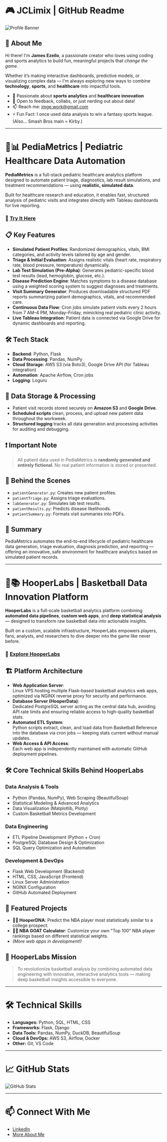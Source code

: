 # 🎮 JCLimix | GitHub Readme

![Profile Banner](https://i.ibb.co/F87p8DQ/kirby-custom-sprite-preview-by-hartflip0218-dcmbetv.gif)

## 👋 About Me
Hi there! I'm **James Ezeilo**, a passionate creator who loves using coding and sports analytics to build fun, meaningful projects that *change the game*.

Whether it’s making interactive dashboards, predictive models, or visualizing complex data — I'm always exploring new ways to combine **technology**, **sports**, and **healthcare** into impactful tools.

- 🔭 Passionate about **sports analytics** and **healthcare innovation**  
- 💬 Open to feedback, collabs, or just nerding out about data!  
- 📫 Reach me: [jmge.work@gmail.com](mailto:jmge.work@gmail.com)  
- ⚡ Fun Fact: I once used data analysis to win a fantasy sports league. (Also... Smash Bros main = Kirby.)

---

# 🏥📊 PediaMetrics | Pediatric Healthcare Data Automation

**PediaMetrics** is a full-stack pediatric healthcare analytics platform designed to automate patient triage, diagnostics, lab result simulations, and treatment recommendations — using **realistic, simulated data**.

Built for healthcare research and education, it enables fast, structured analysis of pediatric visits and integrates directly with Tableau dashboards for live reporting.

### 🚀 [Try It Here](https://pediametrics.universe-j.com/)

## 📋 Key Features
- **Simulated Patient Profiles**: Randomized demographics, vitals, BMI categories, and activity levels tailored by age and gender.
- **Triage & Initial Evaluation**: Assigns realistic vitals (heart rate, respiratory rate, blood pressure, temperature) dynamically.
- **Lab Test Simulation (Pre-Alpha)**: Generates pediatric-specific blood test results (lead, hemoglobin, glucose, etc.).
- **Disease Prediction Engine**: Matches symptoms to a disease database using a weighted scoring system to suggest diagnoses and treatments.
- **Visit Summary Generator**: Produces downloadable structured PDF reports summarizing patient demographics, vitals, and recommended care.
- **Continuous Data Flow**: Cron jobs simulate patient visits every 2 hours from 7 AM–4 PM, Monday–Friday, mimicking real pediatric clinic activity.
- **Live Tableau Integration**: Patient data is connected via Google Drive for dynamic dashboards and reporting.

## 🛠️ Tech Stack
- **Backend**: Python, Flask
- **Data Processing**: Pandas, NumPy
- **Cloud Storage**: AWS S3 (via Boto3), Google Drive API (for Tableau integration)
- **Automation**: Apache Airflow, Cron jobs
- **Logging**: Loguru

## 📂 Data Storage & Processing
- Patient visit records stored securely on **Amazon S3** and **Google Drive**.
- **Scheduled scripts** clean, process, and upload new patient data throughout the workweek.
- **Structured logging** tracks all data generation and processing activities for auditing and debugging.

## ❗ Important Note
> All patient data used in PediaMetrics is **randomly generated and entirely fictional**. No real patient information is stored or presented.

## 🔧 Behind the Scenes
- `patientGenerator.py`: Creates new patient profiles.
- `patientTriage.py`: Assigns triage evaluations.
- `labGenerator.py`: Simulates lab test results.
- `patientResults.py`: Predicts disease likelihoods.
- `patientSummary.py`: Formats visit summaries into PDFs.

## 🏁 Summary
PediaMetrics automates the end-to-end lifecycle of pediatric healthcare data generation, triage evaluation, diagnosis prediction, and reporting — offering an innovative, safe environment for healthcare analytics based on simulated patient records.

---

# 🏀📚 HooperLabs | Basketball Data Innovation Platform

**HooperLabs** is a full-scale basketball analytics platform combining **automated data pipelines**, **custom web apps**, and **deep statistical analysis** — designed to transform raw basketball data into actionable insights.

Built on a custom, scalable infrastructure, HooperLabs empowers players, fans, analysts, and researchers to dive deeper into the game like never before.

### 🚀 [Explore HooperLabs](https://hooper-labs.com)

## 🏗️ Platform Architecture
- **Web Application Server**:  
  Linux VPS hosting multiple Flask-based basketball analytics web apps, optimized via NGINX reverse proxy for security and performance.
- **Database Server (HooperData)**:  
  Dedicated PostgreSQL server acting as the central data hub, avoiding API rate limits and ensuring reliable access to high-quality basketball stats.
- **Automated ETL System**:  
  Python scripts extract, clean, and load data from Basketball Reference into the database via cron jobs — keeping stats current without manual updates.
- **Web Access & API Access**:  
  Each web app is independently maintained with automatic GitHub deployment pipelines.

## 🛠️ Core Technical Skills Behind HooperLabs
### Data Analysis & Tools
- Python (Pandas, NumPy), Web Scraping (BeautifulSoup)
- Statistical Modeling & Advanced Analytics
- Data Visualization (Matplotlib, Plotly)
- Custom Basketball Metrics Development

### Data Engineering
- ETL Pipeline Development (Python + Cron)
- PostgreSQL Database Design & Optimization
- SQL Query Optimization and Automation

### Development & DevOps
- Flask Web Development (Backend)
- HTML, CSS, JavaScript (Frontend)
- Linux Server Administration
- NGINX Configuration
- GitHub Automated Deployment

## 🔬 Featured Projects
- **🏀🧬 HooperDNA**: Predict the NBA player most statistically similar to a college prospect.
- **🏀🐐 NBA GOAT Calculator**: Customize your own "Top 100" NBA player rankings based on different statistical weights.
- *(More web apps in development!)*

## 🎯 HooperLabs Mission
> To revolutionize basketball analysis by combining automated data engineering with innovative, interactive analytics tools — making deep basketball insights accessible to everyone.

---

# 🛠️ Technical Skills
- **Languages:** Python, SQL, HTML, CSS
- **Frameworks:** Flask, Django
- **Data Tools:** Pandas, NumPy, DuckDB, BeautifulSoup
- **Cloud & DevOps:** AWS S3, Airflow, Docker
- **Other:** Git, VS Code

---

# 📈 GitHub Stats
![GitHub Stats](https://github-readme-stats.vercel.app/api?username=jclimix&show_icons=true&theme=radical)

---

# 📫 Connect With Me
- [LinkedIn](https://www.linkedin.com/in/james-ezeilo/)
- [More About Me](https://link.me/jmge.work)
